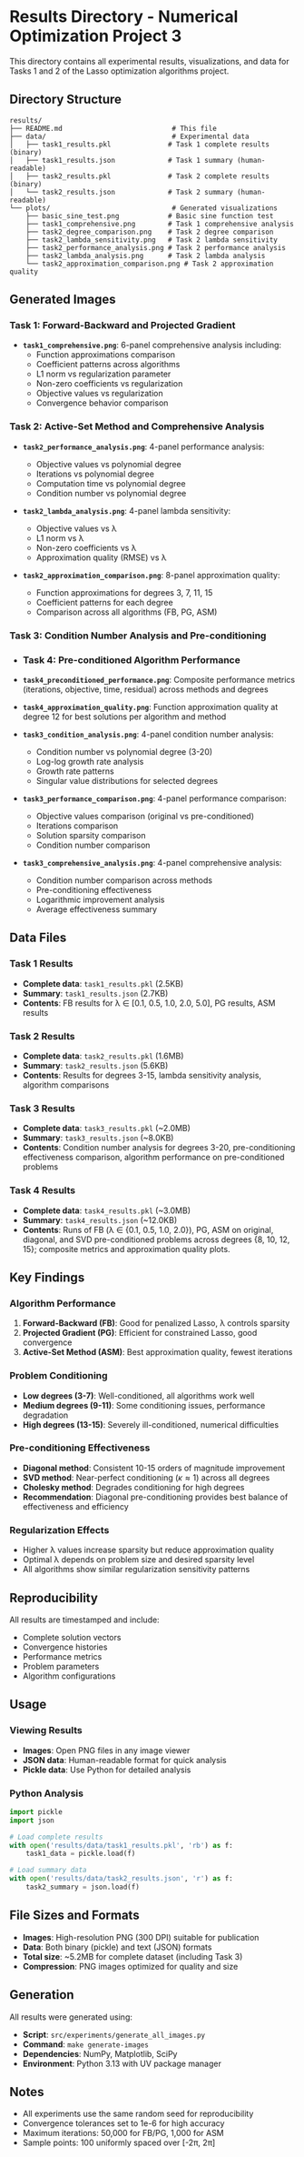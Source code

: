 # Results Directory - Numerical Optimization Project 3

This directory contains all experimental results, visualizations, and data for Tasks 1 and 2 of the Lasso optimization algorithms project.

## Directory Structure

```
results/
├── README.md                           # This file
├── data/                               # Experimental data
│   ├── task1_results.pkl              # Task 1 complete results (binary)
│   ├── task1_results.json             # Task 1 summary (human-readable)
│   ├── task2_results.pkl              # Task 2 complete results (binary)
│   └── task2_results.json             # Task 2 summary (human-readable)
└── plots/                              # Generated visualizations
    ├── basic_sine_test.png            # Basic sine function test
    ├── task1_comprehensive.png        # Task 1 comprehensive analysis
    ├── task2_degree_comparison.png    # Task 2 degree comparison
    ├── task2_lambda_sensitivity.png   # Task 2 lambda sensitivity
    ├── task2_performance_analysis.png # Task 2 performance analysis
    ├── task2_lambda_analysis.png      # Task 2 lambda analysis
    └── task2_approximation_comparison.png # Task 2 approximation quality
```

## Generated Images

### Task 1: Forward-Backward and Projected Gradient

- **`task1_comprehensive.png`**: 6-panel comprehensive analysis including:
  - Function approximations comparison
  - Coefficient patterns across algorithms
  - L1 norm vs regularization parameter
  - Non-zero coefficients vs regularization
  - Objective values vs regularization
  - Convergence behavior comparison

### Task 2: Active-Set Method and Comprehensive Analysis

- **`task2_performance_analysis.png`**: 4-panel performance analysis:
  - Objective values vs polynomial degree
  - Iterations vs polynomial degree
  - Computation time vs polynomial degree
  - Condition number vs polynomial degree

- **`task2_lambda_analysis.png`**: 4-panel lambda sensitivity:
  - Objective values vs λ
  - L1 norm vs λ
  - Non-zero coefficients vs λ
  - Approximation quality (RMSE) vs λ

- **`task2_approximation_comparison.png`**: 8-panel approximation quality:
  - Function approximations for degrees 3, 7, 11, 15
  - Coefficient patterns for each degree
  - Comparison across all algorithms (FB, PG, ASM)

### Task 3: Condition Number Analysis and Pre-conditioning
- ### Task 4: Pre-conditioned Algorithm Performance
- **`task4_preconditioned_performance.png`**: Composite performance metrics (iterations, objective, time, residual) across methods and degrees
- **`task4_approximation_quality.png`**: Function approximation quality at degree 12 for best solutions per algorithm and method


- **`task3_condition_analysis.png`**: 4-panel condition number analysis:
  - Condition number vs polynomial degree (3-20)
  - Log-log growth rate analysis
  - Growth rate patterns
  - Singular value distributions for selected degrees

- **`task3_performance_comparison.png`**: 4-panel performance comparison:
  - Objective values comparison (original vs pre-conditioned)
  - Iterations comparison
  - Solution sparsity comparison
  - Condition number comparison

- **`task3_comprehensive_analysis.png`**: 4-panel comprehensive analysis:
  - Condition number comparison across methods
  - Pre-conditioning effectiveness
  - Logarithmic improvement analysis
  - Average effectiveness summary

## Data Files

### Task 1 Results

- **Complete data**: `task1_results.pkl` (2.5KB)
- **Summary**: `task1_results.json` (2.7KB)
- **Contents**: FB results for λ ∈ [0.1, 0.5, 1.0, 2.0, 5.0], PG results, ASM results

### Task 2 Results

- **Complete data**: `task2_results.pkl` (1.6MB)
- **Summary**: `task2_results.json` (5.6KB)
- **Contents**: Results for degrees 3-15, lambda sensitivity analysis, algorithm comparisons

### Task 3 Results

- **Complete data**: `task3_results.pkl` (~2.0MB)
- **Summary**: `task3_results.json` (~8.0KB)
- **Contents**: Condition number analysis for degrees 3-20, pre-conditioning effectiveness comparison, algorithm performance on pre-conditioned problems

### Task 4 Results
- **Complete data**: `task4_results.pkl` (~3.0MB)
- **Summary**: `task4_results.json` (~12.0KB)
- **Contents**: Runs of FB (λ ∈ {0.1, 0.5, 1.0, 2.0}), PG, ASM on original, diagonal, and SVD pre-conditioned problems across degrees {8, 10, 12, 15}; composite metrics and approximation quality plots.

## Key Findings

### Algorithm Performance

1. **Forward-Backward (FB)**: Good for penalized Lasso, λ controls sparsity
2. **Projected Gradient (PG)**: Efficient for constrained Lasso, good convergence
3. **Active-Set Method (ASM)**: Best approximation quality, fewest iterations

### Problem Conditioning

- **Low degrees (3-7)**: Well-conditioned, all algorithms work well
- **Medium degrees (9-11)**: Some conditioning issues, performance degradation
- **High degrees (13-15)**: Severely ill-conditioned, numerical difficulties

### Pre-conditioning Effectiveness

- **Diagonal method**: Consistent 10-15 orders of magnitude improvement
- **SVD method**: Near-perfect conditioning ($\kappa \approx 1$) across all degrees
- **Cholesky method**: Degrades conditioning for high degrees
- **Recommendation**: Diagonal pre-conditioning provides best balance of effectiveness and efficiency

### Regularization Effects

- Higher λ values increase sparsity but reduce approximation quality
- Optimal λ depends on problem size and desired sparsity level
- All algorithms show similar regularization sensitivity patterns

## Reproducibility

All results are timestamped and include:

- Complete solution vectors
- Convergence histories
- Performance metrics
- Problem parameters
- Algorithm configurations

## Usage

### Viewing Results

- **Images**: Open PNG files in any image viewer
- **JSON data**: Human-readable format for quick analysis
- **Pickle data**: Use Python for detailed analysis

### Python Analysis

```python
import pickle
import json

# Load complete results
with open('results/data/task1_results.pkl', 'rb') as f:
    task1_data = pickle.load(f)

# Load summary data
with open('results/data/task2_results.json', 'r') as f:
    task2_summary = json.load(f)
```

## File Sizes and Formats

- **Images**: High-resolution PNG (300 DPI) suitable for publication
- **Data**: Both binary (pickle) and text (JSON) formats
- **Total size**: ~5.2MB for complete dataset (including Task 3)
- **Compression**: PNG images optimized for quality and size

## Generation

All results were generated using:

- **Script**: `src/experiments/generate_all_images.py`
- **Command**: `make generate-images`
- **Dependencies**: NumPy, Matplotlib, SciPy
- **Environment**: Python 3.13 with UV package manager

## Notes

- All experiments use the same random seed for reproducibility
- Convergence tolerances set to 1e-6 for high accuracy
- Maximum iterations: 50,000 for FB/PG, 1,000 for ASM
- Sample points: 100 uniformly spaced over [-2π, 2π]
